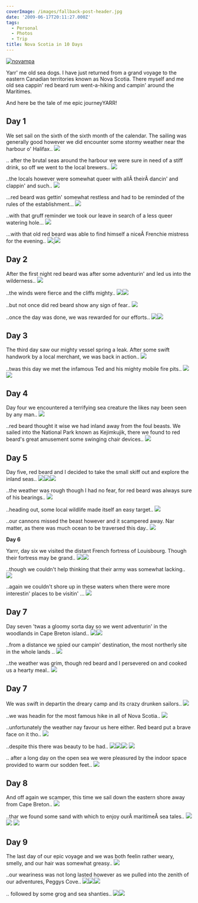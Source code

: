 ```yaml
---
coverImage: /images/fallback-post-header.jpg
date: '2009-06-17T20:11:27.000Z'
tags:
  - Personal
  - Photos
  - Trip
title: Nova Scotia in 10 Days
---
```


[![novampa](https://mikecann.co.uk/wp-content/uploads/2009/06/novampa.jpg "novampa")](https://picasaweb.google.co.uk/lh/albumMap?uname=mike.cann&aid=5348332286173974433#map)

Yarr' me old sea dogs. I have just returned from a grand voyage to the eastern Canadian territories known as Nova Scotia. There myself and me old sea cappin' red beard rum went-a-hiking and campin' around the Maritimes.

And here be the tale of me epic journeyYARR!

<!-- more -->

## Day 1

We set sail on the sixth of the sixth month of the calendar. The sailing was generally good however we did encounter some stormy weather near the harbour o' Halifax..
[![](https://lh4.ggpht.com/_vZ6zE_QJfu0/SjkX-S4hATI/AAAAAAAAZWM/4iRlhO4PoSY/s400/DSC03747.JPG)](https://picasaweb.google.co.uk/lh/photo/itYDc6nWSBqEbp7JHCLLxQ?feat=embedwebsite)

.. after the brutal seas around the harbour we were sure in need of a stiff drink, so off we went to the local brewers..
[![](https://lh4.ggpht.com/_vZ6zE_QJfu0/SjkYLOayB2I/AAAAAAAAZW8/DEXdf66YJcA/s400/DSC03760.JPG)](https://picasaweb.google.co.uk/lh/photo/mmRkh69o8lzxlNxMaZkSkA?feat=embedwebsite)

..the locals however were somewhat queer with allÂ theirÂ dancin' and clappin' and such..
[![](https://lh4.ggpht.com/_vZ6zE_QJfu0/SjkYQJcuQ2I/AAAAAAAAZXc/wTrr-YsCI_g/s400/DSC03765.JPG)](https://picasaweb.google.co.uk/lh/photo/JmR2bnxs45Gtcc77vCJz3g?feat=embedwebsite)

...red beard was gettin' somewhat restless and had to be reminded of the rules of the establishment...
[![](https://lh6.ggpht.com/_vZ6zE_QJfu0/SjkYR_FR6QI/AAAAAAAAZXk/zg892mMJ_lA/s400/DSC03767.JPG)](https://picasaweb.google.co.uk/lh/photo/n6BiftvSaaYeDWG6DG-k2A?feat=embedwebsite)

..with that gruff reminder we took our leave in search of a less queer watering hole...
[![](https://lh6.ggpht.com/_vZ6zE_QJfu0/SjkYTuaqyNI/AAAAAAAAZXs/CBBmrYeKyE8/s400/DSC03771.JPG)](https://picasaweb.google.co.uk/lh/photo/8sgEww_D3go2-j43hmpfUA?feat=embedwebsite)

...with that old red beard was able to find himself a niceÂ Frenchie mistress for the evening..
[![](https://lh4.ggpht.com/_vZ6zE_QJfu0/SjkYZeRlz1I/AAAAAAAAZYQ/MgB_rrOKK8Q/s400/DSC03779.JPG)
](https://picasaweb.google.co.uk/lh/photo/n5KSP6eu6qOoBvxHAbKKzw?feat=embedwebsite)[![](https://lh3.ggpht.com/_vZ6zE_QJfu0/SjkYa9XGMQI/AAAAAAAAZYc/4oQEgMjBD9I/s400/DSC03780.JPG)](https://picasaweb.google.co.uk/lh/photo/zTUq4DIsNUcuU7sSC8dLaw?feat=embedwebsite)

## Day 2

After the first night red beard was after some adventurin' and led us into the wilderness..
[![](https://lh5.ggpht.com/_vZ6zE_QJfu0/SjkYsFu76oI/AAAAAAAAZZ0/ZC9uDgILYpY/s400/DSC03796.JPG)](https://picasaweb.google.co.uk/lh/photo/kthv49VXTTpDyY0BnM4h-w?feat=embedwebsite)

..the winds were fierce and the cliffs mighty..
[![](https://lh3.ggpht.com/_vZ6zE_QJfu0/SjkYycpU44I/AAAAAAAAZaU/Yi3jYFq4Thc/s400/DSC03801.JPG)](https://picasaweb.google.co.uk/lh/photo/gbX04Z8Wvz8uoGMn507oCw?feat=embedwebsite)[![](https://lh4.ggpht.com/_vZ6zE_QJfu0/SjkYt9gHS6I/AAAAAAAAZZ8/rIAtCAhQ_jU/s400/DSC03797.JPG)](https://picasaweb.google.co.uk/lh/photo/-ubrT_cj70N2cmy9YHTe-Q?feat=embedwebsite)

..but not once did red beard show any sign of fear..
[![](https://lh5.ggpht.com/_vZ6zE_QJfu0/SjkY2gCF_lI/AAAAAAAAZas/jVQ51dbxLHo/s400/DSC03803.JPG)](https://picasaweb.google.co.uk/lh/photo/7srajXHlxyWyDjHnJ2lKVA?feat=embedwebsite)

..once the day was done, we was rewarded for our efforts..
[![](https://lh4.ggpht.com/_vZ6zE_QJfu0/SjkZAhSwHCI/AAAAAAAAZbQ/_unz999I-gU/s400/DSC03808.JPG)](https://picasaweb.google.co.uk/lh/photo/YTLmwczJfZhehRalnlGDTg?feat=embedwebsite)[![](https://lh6.ggpht.com/_vZ6zE_QJfu0/SjkZCvI6w0I/AAAAAAAAZbw/Rkb0M4KiPbg/s400/DSC03811.JPG)](https://picasaweb.google.co.uk/lh/photo/bYdUB9zt_1-kxpP-wx5wKA?feat=embedwebsite)

## Day 3

The third day saw our mighty vessel spring a leak. After some swift handwork by a local merchant, we was back in action..
[![](https://lh3.ggpht.com/_vZ6zE_QJfu0/SjkZFni3PrI/AAAAAAAAZcA/badc2o2M_bA/s400/DSC03815.JPG)](https://picasaweb.google.co.uk/lh/photo/0sEJsyQbzI7E1hGxEw8pJQ?feat=embedwebsite)

..twas this day we met the infamous Ted and his mighty mobile fire pits..
[![](https://lh6.ggpht.com/_vZ6zE_QJfu0/SjkZLa_nTHI/AAAAAAAAZcc/GcOCYNWkCNw/s400/DSC03819.JPG)](https://picasaweb.google.co.uk/lh/photo/cZ-dtUY7Z542HwO615BqTg?feat=embedwebsite)
[![](https://lh5.ggpht.com/_vZ6zE_QJfu0/SjkZOsyJHlI/AAAAAAAAZcs/ug8JTB9uzcA/s400/DSC03828.JPG)](https://picasaweb.google.co.uk/lh/photo/mPGipnQlcnIrpi9qXKo-aw?feat=embedwebsite)

## Day 4

Day four we encountered a terrifying sea creature the likes nay been seen by any man..
[![](https://lh6.ggpht.com/_vZ6zE_QJfu0/SjkZZrDellI/AAAAAAAAZdo/O9mJUR0R2oc/s400/DSC03839.JPG)](https://picasaweb.google.co.uk/lh/photo/Fclbh89ZQWnPapVaSefX-w?feat=embedwebsite)

..red beard thought it wise we had inland away from the foul beasts. We sailed into the National Park known as Kejimkujik, there we found to red beard's great amusement some swinging chair devices..
[![](https://lh5.ggpht.com/_vZ6zE_QJfu0/SjkZikN9_AI/AAAAAAAAZeM/1h-EiIHVf5Q/s400/DSC03845.JPG)](https://picasaweb.google.co.uk/lh/photo/owG_L4Qh6EVz7nyPvpylgA?feat=embedwebsite)

## Day 5

Day five, red beard and I decided to take the small skiff out and explore the inland seas..
[![](https://lh4.ggpht.com/_vZ6zE_QJfu0/SjkZn5OLnpI/AAAAAAAAZew/9mTtnjSQHFE/s400/DSC03855.JPG)](https://picasaweb.google.co.uk/lh/photo/oWUuzefV6BxOecBaX8QoKw?feat=embedwebsite)[![](https://lh5.ggpht.com/_vZ6zE_QJfu0/SjkZpwRI5tI/AAAAAAAAZe4/rFzqHTx2l3E/s400/DSC03857.JPG)](https://picasaweb.google.co.uk/lh/photo/H-4YL4m4e0Bg7QKV8Ruetw?feat=embedwebsite)[![](https://lh4.ggpht.com/_vZ6zE_QJfu0/SjkZt3yLniI/AAAAAAAAZfI/FQYRyj6QWRU/s400/DSC03861.JPG)](https://picasaweb.google.co.uk/lh/photo/y5c9xfVRBj41graSDxz74g?feat=embedwebsite)

..the weather was rough though I had no fear, for red beard was always sure of his bearings..
[![](https://lh6.ggpht.com/_vZ6zE_QJfu0/SjkZrNYge_I/AAAAAAAAZfA/APIdVGikmCg/s400/DSC03859.JPG)](https://picasaweb.google.co.uk/lh/photo/Xf6EHjENjvisaj2nmLX0Dg?feat=embedwebsite)

..heading out, some local wildlife made itself an easy target..
[![](https://lh6.ggpht.com/_vZ6zE_QJfu0/SjkZlQODdXI/AAAAAAAAZec/TGxL9QfY5Rk/s400/DSC03852.JPG)](https://picasaweb.google.co.uk/lh/photo/qJ6pO-f0LXaUkgqUbKTROA?feat=embedwebsite)

..our cannons missed the beast however and it scampered away. Nar matter, as there was much ocean to be traversed this day..
[![](https://lh5.ggpht.com/_vZ6zE_QJfu0/SjkZwmHtLHI/AAAAAAAAZfY/NdCHn3Yfpqk/s400/DSC03863.JPG)](https://picasaweb.google.co.uk/lh/photo/6KKok3wlz5wm_-vChepIfA?feat=embedwebsite)

**Day 6**

Yarrr, day six we visited the distant French fortress of Louisbourg. Though their fortress may be grand..
[![](https://lh3.ggpht.com/_vZ6zE_QJfu0/SjkZ6BMpJ2I/AAAAAAAAZgY/YDH80UDXz84/s400/DSC03877.JPG)](https://picasaweb.google.co.uk/lh/photo/x4NE65_H796E8NNEHkBicg?feat=embedwebsite)[![](https://lh5.ggpht.com/_vZ6zE_QJfu0/SjkaAYrG1HI/AAAAAAAAZhA/K-pG3aTQFCw/s400/DSC03881.JPG)](https://picasaweb.google.co.uk/lh/photo/cpGONst9bS4g5e7RkV7Zog?feat=embedwebsite)

..though we couldn't help thinking that their army was somewhat lacking..
[![](https://lh4.ggpht.com/_vZ6zE_QJfu0/SjkaG_W_KWI/AAAAAAAAZho/62t_VtGZ0GU/s400/DSC03886.JPG)](https://picasaweb.google.co.uk/lh/photo/MAJ_8CK7aEGJY5_eYDKt1g?feat=embedwebsite)

..again we couldn't shore up in these waters when there were more interestin' places to be visitin' ...
[![](https://lh6.ggpht.com/_vZ6zE_QJfu0/SjkaI79pUDI/AAAAAAAAZh4/TmUaIt9BS1s/s400/DSC03888.JPG)](https://picasaweb.google.co.uk/lh/photo/P-3DwJa7dmxbva5dE3wN2Q?feat=embedwebsite)

## Day 7

Day seven 'twas a gloomy sorta day so we went adventurin' in the woodlands in Cape Breton island..
[![](https://lh6.ggpht.com/_vZ6zE_QJfu0/SjkaL1rpQTI/AAAAAAAAZiI/0ReJ00rjIYI/s400/DSC03891.JPG)](https://picasaweb.google.com/lh/photo/bfEeMX1Lfih1nsKU5xgMuA?feat=embedwebsite)[![](https://lh6.ggpht.com/_vZ6zE_QJfu0/SjkaSqVaKTI/AAAAAAAAZi0/iWYgxNgJNhI/s400/DSC03896.JPG)](https://picasaweb.google.com/lh/photo/ZmiwIhZwczRkFBhd2JeWHg?feat=embedwebsite)

..from a distance we spied our campin' destination, the most northerly site in the whole lands ..
[![](https://lh3.ggpht.com/_vZ6zE_QJfu0/SjkaaSfg87I/AAAAAAAAZjk/hxu6V0BNByo/s400/DSC03908.JPG)](https://picasaweb.google.com/lh/photo/ssU21PUtyB3_17lFRl0-Sw?feat=embedwebsite)

..the weather was grim, though red beard and I persevered on and cooked us a hearty meal..
[![](https://lh3.ggpht.com/_vZ6zE_QJfu0/SjkabrgHawI/AAAAAAAAZjs/cvsKZcMrc1E/s400/DSC03911.JPG)](https://picasaweb.google.com/lh/photo/keIvgb-wJACfhByXi73TCA?feat=embedwebsite)

## Day 7

We was swift in departin the dreary camp and its crazy drunken sailors..
[![](https://lh3.ggpht.com/_vZ6zE_QJfu0/SjkagNxpZ6I/AAAAAAAAZkI/vOIf1BJlDO0/s400/DSC03923.JPG)](https://picasaweb.google.com/lh/photo/qCjXEnHncsEdG7zNM4SZvA?feat=embedwebsite)

..we was headin for the most famous hike in all of Nova Scotia..
[![](https://lh6.ggpht.com/_vZ6zE_QJfu0/SjkahpjuZ7I/AAAAAAAAZkQ/ziq1afd0-XA/s400/DSC03925.JPG)](https://picasaweb.google.com/lh/photo/e0y2QAZDmcHFVUCn-5xpyg?feat=embedwebsite)

..unfortunately the weather nay favour us here either. Red beard put a brave face on it tho..
[![](https://lh5.ggpht.com/_vZ6zE_QJfu0/SjkalxtQ_CI/AAAAAAAAZks/Hg1HLZZDDuE/s400/DSC03929.JPG)](https://picasaweb.google.com/lh/photo/pOgcDpNPYWW8pChGlKl_PQ?feat=embedwebsite)

..despite this there was beauty to be had..
[![](https://lh5.ggpht.com/_vZ6zE_QJfu0/SjkamzlI5hI/AAAAAAAAZk0/D889uup3Blo/s400/DSC03933.JPG)](https://picasaweb.google.com/lh/photo/BYqfUm9C7vPP9HXeJYCgUA?feat=embedwebsite)[![](https://lh6.ggpht.com/_vZ6zE_QJfu0/SjkakAUgjaI/AAAAAAAAZkg/Kr-aWAYpoZo/s400/DSC03928.JPG)](https://picasaweb.google.com/lh/photo/fCXUrKwKq7s2r-m-KD25Pw?feat=embedwebsite)[![](https://lh5.ggpht.com/_vZ6zE_QJfu0/SjkavgrdePI/AAAAAAAAZlg/BMRuow-M6K8/s400/DSC03938.JPG)](https://picasaweb.google.com/lh/photo/rz0JjKqkBQZKFvwoglM_6g?feat=embedwebsite)
[![](https://lh6.ggpht.com/_vZ6zE_QJfu0/SjkayW8D9AI/AAAAAAAAZlo/zGDHHtc49lY/s400/DSC03939.JPG)](https://picasaweb.google.com/lh/photo/gFJitAfqYZeFN6qLJ1fp8g?feat=embedwebsite)

.. after a long day on the open sea we were pleasured by the indoor space provided to warm our sodden feet..
[![](https://lh4.ggpht.com/_vZ6zE_QJfu0/SjkaznukrTI/AAAAAAAAZlw/8noFIOMnvUw/s400/DSC03940.JPG)](https://picasaweb.google.com/lh/photo/TScfOhnXX9VYyx3fnBt2sA?feat=embedwebsite)

## Day 8

And off again we scamper, this time we sail down the eastern shore away from Cape Breton..
[![](https://lh6.ggpht.com/_vZ6zE_QJfu0/Sjka1Hvg1LI/AAAAAAAAZl4/U7TlSyTJ0qI/s400/DSC03943.JPG)](https://picasaweb.google.com/lh/photo/q5BXcJ7ndpN6iLV_BX83qg?feat=embedwebsite)

..thar we found some sand with which to enjoy ourÂ maritimeÂ sea tales..
[![](https://lh6.ggpht.com/_vZ6zE_QJfu0/Sjka5s3WiyI/AAAAAAAAZmU/anRwR-MiByA/s400/DSC03948.JPG)](https://picasaweb.google.com/lh/photo/IjO0n7uHfT3DOklRKh6GTQ?feat=embedwebsite)
[![](https://lh4.ggpht.com/_vZ6zE_QJfu0/Sjka8ShJDeI/AAAAAAAAZmc/hYe6MbP1arc/s400/DSC03950.JPG)](https://picasaweb.google.com/lh/photo/SAk2nP0B1ZmV6p6KDBepsA?feat=embedwebsite)
[![](https://lh6.ggpht.com/_vZ6zE_QJfu0/Sjka9q0CmBI/AAAAAAAAZmo/Y6L-KiiX0EU/s400/DSC03952.JPG)](https://picasaweb.google.com/lh/photo/7piRRM6vT_AvFcP47saD6g?feat=embedwebsite)

## Day 9

The last day of our epic voyage and we was both feelin rather weary, smelly, and our hair was somewhat greasy..
[![](https://lh3.ggpht.com/_vZ6zE_QJfu0/SjkbG66WzjI/AAAAAAAAZnY/MB5FOOQtAPM/s400/DSC03958.JPG)](https://picasaweb.google.com/lh/photo/dEmQjmu7cUPsYJMbHHudWA?feat=embedwebsite)

..our weariness was not long lasted however as we pulled into the zenith of our adventures, Peggys Cove..
[![](https://lh6.ggpht.com/_vZ6zE_QJfu0/SjkbHxF1tQI/AAAAAAAAZng/yKrgsgt2po4/s400/DSC03960.JPG)](https://picasaweb.google.com/lh/photo/Y72zyELC45-9TFcg8ZhukQ?feat=embedwebsite)[![](https://lh5.ggpht.com/_vZ6zE_QJfu0/SjkbKVf-OHI/AAAAAAAAZn0/yhYoUdYwgqo/s400/DSC03964.JPG)](https://picasaweb.google.com/lh/photo/tTY0fbHqpO4wFouXnx2RzA?feat=embedwebsite)[![](https://lh5.ggpht.com/_vZ6zE_QJfu0/SjkbNu-BmvI/AAAAAAAAZoE/5af7Gth3iAE/s400/DSC03966.JPG)](https://picasaweb.google.com/lh/photo/wi4GZuucq-apPhvVxnce1A?feat=embedwebsite)

.. followed by some grog and sea shanties..
[![](https://lh5.ggpht.com/_vZ6zE_QJfu0/SjkbWSg2DFI/AAAAAAAAZow/LNIhpStUlyc/s400/DSC03977.JPG)](https://picasaweb.google.com/lh/photo/piw8zIU0pKz5GUgHecjiPg?feat=embedwebsite)[![](https://lh3.ggpht.com/_vZ6zE_QJfu0/SjkbX1uy-XI/AAAAAAAAZo4/mzTqgfetFuA/s400/DSC03978.JPG)](https://picasaweb.google.com/lh/photo/BtW5QJmS5B0W4OtkBrhGbw?feat=embedwebsite)
